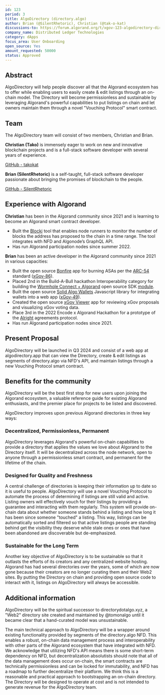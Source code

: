 ```yaml
---
id: 123
period: 3
title: AlgoDirectory (directory.algo)
author: Brian (@SilentRhetoric), Christian (@tak-o-kat)
discussions-to: https://forum.algorand.org/t/xgov-123-algodirectory-directory-algo/11078
company_name: Distributed Ledger Technologies
category: dApps
focus_area: User Onboarding
open_source: Yes
amount_requested: 50000
status: Approved
---
```


## Abstract

AlgoDirectory will help people discover all that the Algorand ecosystem has to offer while enabling users to easily create & edit listings through an on-chain model.  The Directory will become permissionless and sustainable by leveraging Algorand's powerful capabilities to put listings on chain and let owners maintain them through a novel "Vouching Protocol" smart contract.

## Team

The AlgoDirectory team will consist of two members, Christian and Brian.

**Christian (Tako)** is immensely eager to work on new and innovative blockchain projects and is a full-stack software developer with several years of experience.

<a href="https://github.com/tak-o-kat" target="_blank">GitHub - takokat</a>  

**Brian (SilentRhetoric)** is a self-taught, full-stack software developer passionate about bringing the promises of blockchain to the people.

<a href="https://github.com/SilentRhetoric" target="_blank">GitHub - SilentRhetoric</a>  

## Experience with Algorand

**Christian** has been in the Algorand community since 2021 and is learning to become an Algorand smart contract developer.

- Built the <a href="https://blocki.app/" target="_blank">Blocki</a> tool that enables node runners to monitor the number of blocks the address has proposed to the chain in a time range.  The tool integrates with NFD and Algonode’s GraphQL API.
- Has run Algorand participation nodes since summer 2022.

**Brian** has been an active developer in the Algorand community since 2021 in various capacities:

- Built the open source <a href="https://thebonfire.app" target="_blank">Bonfire</a> app for burning ASAs per the <a href="https://arc.algorand.foundation/ARCs/arc-0054" target="_blank">ARC-54</a> standard ([xGov-86](xgov-86.md)).
- Placed 2nd in the Build-A-Bull hackathon Interoperability category for building the <a href="https://pitch.com/v/Wormhole-Connect-Algorand-c5jjuf" target="_blank">Wormhole Connect + Algorand</a> open source SDK <a href="https://www.npmjs.com/package/@wormhole-foundation/connect-sdk-algorand/v/0.3.0-beta.8" target="_blank">module</a>.
- Built the open source <a href="https://solid-algo-wallets-example.netlify.app" target="_blank">Solid Algo Wallets</a> Javascript library for integrating wallets into a web app ([xGov-49](xgov-49.md)).
- Created the open source <a href="https://xgov-viewer.netlify.app" target="_blank">xGov Viewer</a> app for reviewing xGov proposals and visualizing xGov voting data.
- Place 3rd in the 2022 Encode x Algorand Hackathon for a prototype of the <a href="https://alright.app" target="_blank">Alright</a> agreements protocol.
- Has run Algorand participation nodes since 2021.

## Present Proposal

AlgoDirectory will be launched in Q3 2024 and consist of a web app at algodirectory.app that can view the Directory, create & edit listings as segments of directory.algo via NFD's API, and maintain listings through a new Vouching Protocol smart contract.  

## Benefits for the community

AlgoDirectory will be the best first stop for new users upon joining the Algorand ecosystem, a valuable reference guide for existing Algorand enthusiasts, and the premier place for projects to be listed and discovered.  

AlgoDirectory improves upon previous Algorand directories in three key ways:

### Decentralized, Permissionless, Permanent

AlgoDirectory leverages Algorand's powerful on-chain capabilties to provide a directory that applies the values we love about Algorand to the Directory itself.  It will be decentralized across the node network, open to anyone through a permissionless smart contract, and permanent for the lifetime of the chain.  

### Designed for Quality and Freshness

A central challenge of directories is keeping their information up to date so it is useful to people.  AlgoDirectory will use a novel Vouching Protocol to automate the process of determining if listings are still valid and active.  Listing owners will effectively vouch for their listings by providing a guarantee and interacting with them regularly.  This system will provide on-chain data about whether someone stands behind a listing and how long it has been since someone "touched" a listing.  This way, listings can be automatically sorted and filtered so that active listings people are standing behind get the visibility they deserve while stale ones or ones that have been abandoned are discoverable but de-emphasized.  

### Sustainable for the Long Term

Another key objective of AlgoDirectory is to be sustainable so that it outlasts the efforts of its creators and any centralized website hosting.  Algorand has had several directories over the years, some of which are now gone because their creators are no longer curating them and their Web2 sites.  By putting the Directory on chain and providing open source code to interact with it, listings on AlgoDirectory will always be accessible.  

## Additional information

AlgoDirectory will be the spiritual successor to directorydotalgo.xyz, a "Web2" directory site created and maintained by @tomonalgo until it became clear that a hand-curated model was unsustainable.  

The main technical approach to AlgoDirectory will be a wrapper around existing functionality provided by segments of the directory.algo NFD.  This enables a robust, on-chain data management process and interoperability with other parts of the Algorand ecosystem that have integrated with NFD.  We acknowledge that utilizing NFD's API means there is some short-term dependency on NFD, but decentralization absolutists should note that all of the data management does occur on-chain, the smart contracts are technically permissionless and can be locked for immutability, and NFD has a roadmap to further decentralize their platform.  We think this is a reasonable and practical approach to bootstrapping an on-chain directory.  The Directory will be designed to operate at cost and is not intended to generate revenue for the AlgoDirectory team.  
